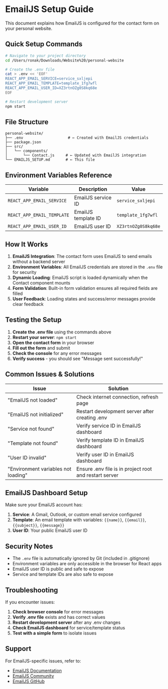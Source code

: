 # EmailJS Setup Guide

This document explains how EmailJS is configured for the contact form on your personal website.

## Quick Setup Commands

```bash
# Navigate to your project directory
cd /Users/ronak/Downloads/Website%20/personal-website

# Create the .env file
cat > .env << 'EOF'
REACT_APP_EMAIL_SERVICE=service_sxljepi
REACT_APP_EMAIL_TEMPLATE=template_1fg7wfl
REACT_APP_EMAIL_USER_ID=XZ3rtnOZg0S8kq68e
EOF

# Restart development server
npm start
```

## File Structure

```
personal-website/
├── .env                    # ← Created with EmailJS credentials
├── package.json
├── src/
│   └── components/
│       └── Contact.js     # ← Updated with EmailJS integration
└── EMAILJS_SETUP.md       # ← This file
```

## Environment Variables Reference

| Variable | Description | Value |
|----------|-------------|-------|
| `REACT_APP_EMAIL_SERVICE` | EmailJS service ID | `service_sxljepi` |
| `REACT_APP_EMAIL_TEMPLATE` | EmailJS template ID | `template_1fg7wfl` |
| `REACT_APP_EMAIL_USER_ID` | EmailJS user ID | `XZ3rtnOZg0S8kq68e` |

## How It Works

1. **EmailJS Integration**: The contact form uses EmailJS to send emails without a backend server
2. **Environment Variables**: All EmailJS credentials are stored in the `.env` file for security
3. **Dynamic Loading**: EmailJS script is loaded dynamically when the Contact component mounts
4. **Form Validation**: Built-in form validation ensures all required fields are filled
5. **User Feedback**: Loading states and success/error messages provide clear feedback

## Testing the Setup

1. **Create the .env file** using the commands above
2. **Restart your server**: `npm start`
3. **Open the contact form** in your browser
4. **Fill out the form** and submit
5. **Check the console** for any error messages
6. **Verify success** - you should see "Message sent successfully!"

## Common Issues & Solutions

| Issue | Solution |
|-------|----------|
| "EmailJS not loaded" | Check internet connection, refresh page |
| "EmailJS not initialized" | Restart development server after creating .env |
| "Service not found" | Verify service ID in EmailJS dashboard |
| "Template not found" | Verify template ID in EmailJS dashboard |
| "User ID invalid" | Verify user ID in EmailJS dashboard |
| "Environment variables not loading" | Ensure .env file is in project root and restart server |

## EmailJS Dashboard Setup

Make sure your EmailJS account has:

1. **Service**: A Gmail, Outlook, or custom email service configured
2. **Template**: An email template with variables: `{{name}}`, `{{email}}`, `{{subject}}`, `{{message}}`
3. **User ID**: Your public EmailJS user ID

## Security Notes

- The `.env` file is automatically ignored by Git (included in .gitignore)
- Environment variables are only accessible in the browser for React apps
- EmailJS user ID is public and safe to expose
- Service and template IDs are also safe to expose

## Troubleshooting

If you encounter issues:

1. **Check browser console** for error messages
2. **Verify .env file** exists and has correct values
3. **Restart development server** after any .env changes
4. **Check EmailJS dashboard** for service/template status
5. **Test with a simple form** to isolate issues

## Support

For EmailJS-specific issues, refer to:
- [EmailJS Documentation](https://www.emailjs.com/docs/)
- [EmailJS Community](https://community.emailjs.com/)
- [EmailJS GitHub](https://github.com/emailjs/emailjs-com)
